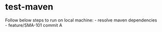 # test-maven

Follow below steps to run on local machine: <incomplete>
	- resolve maven dependencies
    - feature/SMA-101 commit A
